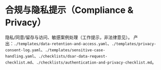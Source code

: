 # 合规与隐私提示（Compliance & Privacy）

隐私/同意/留存与访问、敏感案例处理（工作提示，非法律意见）。
产出：`./templates/data-retention-and-access.yaml`、`./templates/privacy-consent-log.yaml`、`./templates/sensitive-case-handling.yaml`、`./checklists/dsar-data-request-checklist.md`、`./checklists/authentication-and-privacy-checklist.md`。
